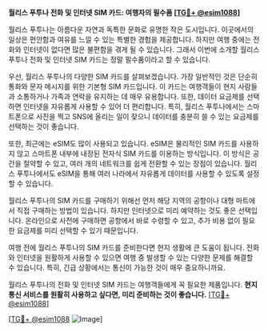**월리스 푸투나 전화 및 인터넷 SIM 카드: 여행자의 필수품 [[TG💪+ @esim1088](https://t.me/s/esim1088)]**

월리스 푸투나는 아름다운 자연과 독특한 문화로 유명한 작은 도시입니다. 이곳에서의 일상은 편안함과 여유를 느낄 수 있는 특별한 경험을 제공합니다. 하지만 여행 중에는 전화와 인터넷이 없다면 많은 불편함을 겪게 될 수 있습니다. 그래서 이번에 소개할 월리스 푸투나 전화 및 인터넷 SIM 카드는 정말 필수품이라고 할 수 있습니다.

우선, 월리스 푸투나의 다양한 SIM 카드를 살펴보겠습니다. 가장 일반적인 것은 단순히 통화와 문자 메시지를 위한 기본형 SIM 카드입니다. 이 카드는 여행객들이 현지 사람들과 소통하거나 가족과 연락을 유지하는 데 매우 유용합니다. 또한, 데이터 요금제를 선택하면 인터넷을 자유롭게 사용할 수 있어 더 편리합니다. 특히, 월리스 푸투나에서는 스마트폰으로 사진을 찍고 SNS에 올리는 일이 잦으니 데이터를 충분히 쓸 수 있는 요금제를 선택하는 것이 좋습니다.

또한, 최근에는 eSIM도 많이 사용되고 있습니다. eSIM은 물리적인 SIM 카드를 사용하지 않고 스마트폰 내부에 내장된 전자식 SIM 카드를 이용하는 방식입니다. 이 방식은 공간을 절약할 수 있고, 여러 개의 네트워크를 쉽게 전환할 수 있는 장점이 있습니다. 월리스 푸투나에서도 eSIM을 통해 여러 나라에서 자유롭게 데이터를 사용할 수 있도록 설정할 수 있습니다.

월리스 푸투나의 SIM 카드를 구매하기 위해선 먼저 해당 지역의 공항이나 대형 마트에서 직접 구매하는 방법이 있습니다. 하지만 인터넷으로 미리 예약하는 것도 좋은 선택입니다. 온라인으로 사전에 구매하면 공항에서 바로 수령할 수 있고, 추가 비용 없이 필요한 요금제를 미리 선택할 수 있기 때문입니다.

여행 전에 월리스 푸투나의 SIM 카드를 준비한다면 현지 생활에 큰 도움이 됩니다. 전화와 인터넷을 원활하게 사용할 수 있으면 여행 중 발생할 수 있는 다양한 문제를 해결할 수 있습니다. 특히, 긴급 상황에서는 통신이 가능한 것이 매우 중요하니까요.

월리스 푸투나의 전화 및 인터넷 SIM 카드는 여행객들에게 꼭 필요한 제품입니다. **현지 통신 서비스를 원활히 사용하고 싶다면, 미리 준비하는 것이 좋습니다.** [[TG💪+ @esim1088](https://t.me/s/esim1088)]

[[TG💪+ @esim1088](https://t.me/s/esim1088) ![Image](https://i.postimg.cc/Y0z9fWf4/image.png)]